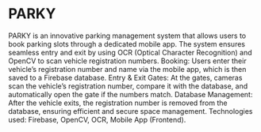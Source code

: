 # PARKY
PARKY is an innovative parking management system that allows users to book parking slots through a dedicated mobile app. The system ensures seamless entry and exit by using OCR (Optical Character Recognition) and OpenCV to scan vehicle registration numbers.
Booking: Users enter their vehicle’s registration number and name via the mobile app, which is then saved to a Firebase database.
Entry & Exit Gates: At the gates, cameras scan the vehicle’s registration number, compare it with the database, and automatically open the gate if the numbers match.
Database Management: After the vehicle exits, the registration number is removed from the database, ensuring efficient and secure space management.
Technologies used: Firebase, OpenCV, OCR, Mobile App (Frontend).


